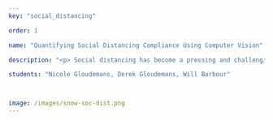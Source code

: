 ```yaml
---
key: "social_distancing"

order: 1

name: "Quantifying Social Distancing Compliance Using Computer Vision"

description: "<p> Social distancing has become a pressing and challenging issue during the Covid-19 pandemic. In a smart cities context, it is possible to measure inter-personal distance using networked cameras and computer vision analysis. We deploy a computer vision pipeline based on Retinanet that identifies pedestrians in continuously streaming video frames, then converts their positions to GPS coordinates for distance calculation and further analysis. This processing is applied to nine camera streams at three locations across Vanderbilt University's campus. We collected 70 hours of baseline distancing data over the course of two weeks, after which time we deployed small behavioral interventions at the three locations aimed at increasing distancing compliance. Another 70 hours of data with the interventions in place will be analyzed against the baseline data to determine if we can increase social distancing compliance.</p>"

students: "Nicole Gloudemans, Derek Gloudemans, Will Barbour"



image: /images/snow-soc-dist.png
---
```

